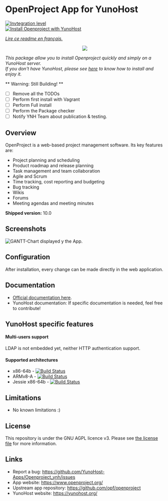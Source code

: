 # OpenProject App for YunoHost

[![Invtegration level](https://dash.yunohost.org/integration/Openproject.svg)](https://dash.yunohost.org/appci/app/Openproject)  
[![Install Openproject with YunoHost](https://install-app.yunohost.org/install-with-yunohost.png)](https://install-app.yunohost.org/?app=Openproject)

*[Lire ce readme en français.](./README_fr.md)*

<p align="center">
  <img src="https://upload.wikimedia.org/wikipedia/commons/d/d5/OpenProjectLogo.png">
</p>

*This package allow you to install Openproject quickly and simply on a YunoHost server.  
If you don't have YunoHost, please see [here](https://yunohost.org/#/install) to know how to install and enjoy it.*

** Warning: Still Building! **
- [ ] Remove all the TODOs
- [ ] Perform first install with Vagrant
- [ ] Perform Full install
- [ ] Perform the Package checker
- [ ] Notify YNH Team about publication & testing.

## Overview
OpenProject is a web-based project management software. Its key features are:

- Project planning and scheduling
- Product roadmap and release planning
- Task management and team collaboration
- Agile and Scrum
- Time tracking, cost reporting and budgeting
- Bug tracking
- Wikis
- Forums
- Meeting agendas and meeting minutes

**Shipped version:** 10.0

## Screenshots

![GANTT-Chart displayed y the App.](https://www.openproject.org/wp-content/uploads/2018/09/Gantt-chart.jpg)

## Configuration

After installation, every change can be made directly in the web application.

## Documentation

- [Official documentation here](https://github.com/opf/openproject/tree/stable/10).
- YunoHost documentation: If specific documentation is needed, feel free to contribute!

## YunoHost specific features

#### Multi-users support

LDAP is not embedded yet, neither HTTP authentication support.

#### Supported architectures

- x86-64b - [![Build Status](https://ci-apps.yunohost.org/ci/logs/Openproject%20%28Apps%29.svg)](https://ci-apps.yunohost.org/ci/apps/Openproject/)
- ARMv8-A - [![Build Status](https://ci-apps-arm.yunohost.org/ci/logs/Openproject%20%28Apps%29.svg)](https://ci-apps-arm.yunohost.org/ci/apps/Openproject/)
- Jessie x86-64b - [![Build Status](https://ci-stretch.nohost.me/ci/logs/Openproject%20%28Apps%29.svg)](https://ci-stretch.nohost.me/ci/apps/Openproject/)

## Limitations

- No known limitations :)

## License

This repository is under the GNU AGPL licence v3. Please see [the license file](./LICENSE) for more information.

## Links

- Report a bug: https://github.com/YunoHost-Apps/Openproject_ynh/issues
- App website: https://www.openproject.org/
- Upstream app repository: https://github.com/opf/openproject
- YunoHost website: https://yunohost.org/
